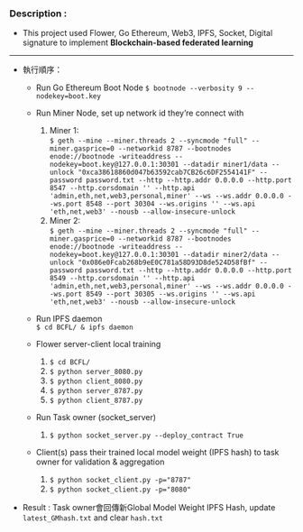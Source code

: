 ### Description :
- This project used Flower, Go Ethereum, Web3, IPFS, Socket, Digital signature to implement <b>Blockchain-based federated learning</b>
---
- 執行順序：
    - Run Go Ethereum Boot Node
    `$ bootnode --verbosity 9 --nodekey=boot.key`
    - Run Miner Node, set up network id they’re connect with
        1. Miner 1: <br>
        `$ geth --mine --miner.threads 2 --syncmode "full" --miner.gasprice=0 --networkid 8787 --bootnodes enode://bootnode -writeaddress --nodekey=boot.key@127.0.0.1:30301 --datadir miner1/data --unlock "0xca38618860d047b63592cab7CB26c6DF2554141F" --password password.txt --http --http.addr 0.0.0.0 --http.port 8547 --http.corsdomain '' --http.api 'admin,eth,net,web3,personal,miner' --ws --ws.addr 0.0.0.0 --ws.port 8548 --port 30304 --ws.origins '' --ws.api 'eth,net,web3' --nousb --allow-insecure-unlock`
        2. Miner 2: <br>
        `$ geth --mine --miner.threads 2 --syncmode "full" --miner.gasprice=0 --networkid 8787 --bootnodes enode://bootnode -writeaddress --nodekey=boot.key@127.0.0.1:30301 --datadir miner2/data --unlock "0x086e0Fcab268b9eE0C781a58D93D8de524D58fBf" --password password.txt --http --http.addr 0.0.0.0 --http.port 8549 --http.corsdomain '' --http.api 'admin,eth,net,web3,personal,miner' --ws --ws.addr 0.0.0.0 --ws.port 8549 --port 30305 --ws.origins '' --ws.api 'eth,net,web3' --nousb --allow-insecure-unlock`

    - Run IPFS daemon <br>
    `$ cd BCFL/ & ipfs daemon`
    - Flower server-client local training
        1. `$ cd BCFL/`
        2. `$ python server_8080.py`
        3. `$ python client_8080.py`
        4. `$ python server_8787.py`
        5. `$ python client_8787.py`
    - Run Task owner (socket_server)
        1. `$ python socket_server.py --deploy_contract True`
    - Client(s) pass their trained local model weight (IPFS hash) to task owner for validation & aggregation
        1. `$ python socket_client.py -p="8787"`
        2. `$ python socket_client.py -p="8080"`
        
 - Result : Task owner會回傳新Global Model Weight IPFS Hash, update `latest_GMhash.txt`  and clear `hash.txt`

